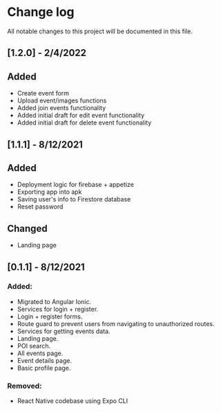 # Change log

All notable changes to this project will be documented in this file.

## [1.2.0] - 2/4/2022

## Added

- Create event form
- Upload event/images functions
- Added join events functionality
- Added initial draft for edit event functionality
- Added initial draft for delete event functionality

## [1.1.1] - 8/12/2021

## Added

- Deployment logic for firebase + appetize
- Exporting app into apk
- Saving user's info to Firestore database
- Reset password

## Changed

- Landing page

## [0.1.1] - 8/12/2021

### Added:

- Migrated to Angular Ionic.
- Services for login + register.
- Login + register forms.
- Route guard to prevent users from navigating to unauthorized routes.
- Services for getting events data.
- Landing page.
- POI search.
- All events page.
- Event details page.
- Basic profile page.

### Removed:

- React Native codebase using Expo CLI
